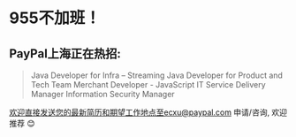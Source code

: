 # 955不加班！
## PayPal上海正在热招:

> Java Developer for Infra – Streaming
> Java Developer for Product and Tech Team
> Merchant Developer - JavaScript
> IT Service Delivery Manager
> Information Security Manager

欢迎直接发送您的最新简历和期望工作地点至ecxu@paypal.com 申请/咨询, 欢迎推荐 😊
